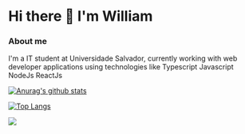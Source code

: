 # Hi there 👋 I'm William 

### About me
I'm a IT student at Universidade Salvador, currently working with web developer applications using technologies like Typescript Javascript NodeJs ReactJs


[![Anurag's github stats](https://github-readme-stats.vercel.app/api?username=smurf455&count_private=true&show_icons=true&theme=radical)](https://github.com/smurf455/)

[![Top Langs](https://github-readme-stats.vercel.app/api/top-langs/?username=smurf455&layout=compact&theme=radical)](https://github.com/smurf455/)

![](https://img.shields.io/badge/Technology-typescript-informational?style=flat&logo=typescript&logoColor=white&color=2bbc8a)



